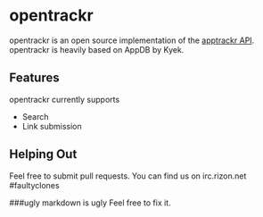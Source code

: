 opentrackr
=========

opentrackr is an open source implementation of the [apptrackr API].
opentrackr is heavily based on AppDB by Kyek.

Features
----------

opentrackr currently supports

* Search
* Link submission

Helping Out
------------

Feel free to submit pull requests. You can find us on irc.rizon.net #faultyclones




###ugly markdown is ugly
Feel free to fix it.


  [apptrackr API]: http://hackulo.us/forums/index.php?/topic/52727-apptrackr-api/

